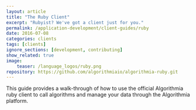 ```yaml
---
layout: article
title: "The Ruby Client"
excerpt: "Rubyist? We've got a client just for you."
permalink: /application-development/client-guides/ruby
date: 2016-07-08
categories: clients
tags: [clients]
ignore_sections: [development, contributing]
show_related: true
image:
    teaser: /language_logos/ruby.png
repository: https://github.com/algorithmiaio/algorithmia-ruby.git
---
```


This guide provides a walk-through of how to use the official Algorithmia ruby client to call algorithms and manage your data
through the Algorithmia platform.